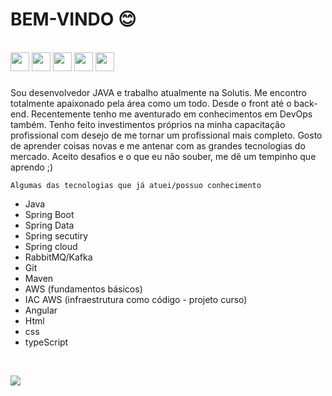 # BEM-VINDO 😊

<div style="display: inline_block"><br>
<img src="https://cdn.jsdelivr.net/gh/devicons/devicon/icons/java/java-original.svg"  height="30" widht="30"/>
<img src="https://cdn.jsdelivr.net/gh/devicons/devicon/icons/spring/spring-original.svg" height="30" widht="30"/>
<img src="https://cdn.jsdelivr.net/gh/devicons/devicon/icons/html5/html5-original.svg" height="30" widht="30"/>
<img src="https://cdn.jsdelivr.net/gh/devicons/devicon/icons/git/git-original.svg" height="30" widht="30"/>
<img src="https://cdn.jsdelivr.net/gh/devicons/devicon/icons/angularjs/angularjs-original.svg" height="30" widht="30"/>
</div>

###

Sou desenvolvedor JAVA e trabalho atualmente na Solutis. Me encontro totalmente apaixonado pela área como um todo. 
Desde o front até o back-end. 
Recentemente tenho me aventurado em conhecimentos em DevOps também. 
Tenho feito investimentos próprios na minha capacitação profissional com desejo de me tornar um profissional mais completo. 
Gosto de aprender coisas novas e me antenar com as grandes tecnologias do mercado. Aceito desafios e o que eu não souber, me dê um tempinho que aprendo ;)

```Algumas das tecnologias que já atuei/possuo conhecimento```

 - Java
 - Spring Boot
 - Spring Data
 - Spring secutiry
 - Spring cloud
 - RabbitMQ/Kafka
 - Git
 - Maven
 - AWS (fundamentos básicos)
 - IAC AWS (infraestrutura como código - projeto curso) 
 - Angular
 - Html
 - css
 - typeScript
<br>

<a href="https://www.linkedin.com/in/matheuspieropan/"><img src="https://img.shields.io/badge/LinkedIn-0077B5?style=for-the-badge&logo=linkedin&logoColor=white"/></a>
